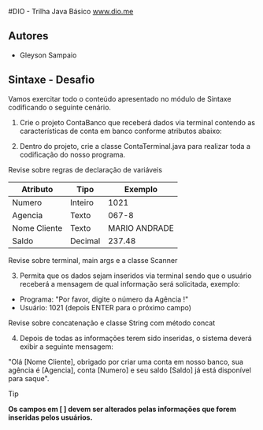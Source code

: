 #DIO - Trilha Java Básico
www.dio.me

## Autores
 - Gleyson Sampaio


## Sintaxe - Desafio

Vamos exercitar todo o conteúdo apresentado no módulo de Sintaxe codificando o seguinte cenário.

1) Crie o projeto ContaBanco que receberá dados via terminal contendo as características de conta em banco conforme atributos abaixo:

2) Dentro do projeto, crie a classe ContaTerminal.java para realizar toda a codificação do nosso programa.

Revise sobre regras de declaração de variáveis

|Atributo|Tipo|Exemplo|
|--|--|--|
|Numero|Inteiro|1021
|Agencia|Texto|067-8
|Nome Cliente|Texto|MARIO ANDRADE
|Saldo|Decimal|237.48

Revise sobre terminal, main args e a classe Scanner

3) Permita que os dados sejam inseridos via terminal sendo que o usuário receberá a mensagem de qual informação será solicitada, exemplo:

- Programa: "Por favor, digite o número da Agência !"
- Usuário: 1021 (depois ENTER para o próximo campo)

Revise sobre concatenação e classe String com método concat

4) Depois de todas as informações terem sido inseridas, o sistema deverá exibir a seguinte mensagem:

"Olá [Nome Cliente], obrigado por criar uma conta em nosso banco, sua agência é [Agencia], conta [Numero] e seu saldo [Saldo] já está disponível para saque".

> [!TIP]
 **Os campos em [ ] devem ser alterados pelas informações que forem inseridas pelos usuários.**

